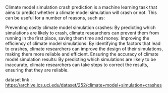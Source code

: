 Climate model simulation crash prediction is a machine learning task that aims to predict whether a climate model simulation will crash or not. This can be useful for a number of reasons, such as:

Preventing costly climate model simulation crashes: By predicting which simulations are likely to crash, climate researchers can prevent them from running in the first place, saving them time and money.
Improving the efficiency of climate model simulations: By identifying the factors that lead to crashes, climate researchers can improve the design of their simulations, making them more reliable and efficient.
Ensuring the accuracy of climate model simulation results: By predicting which simulations are likely to be inaccurate, climate researchers can take steps to correct the results, ensuring that they are reliable.

dataset link : https://archive.ics.uci.edu/dataset/252/climate+model+simulation+crashes
